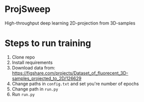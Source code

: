 # ProjSweep
High-throughput deep learning 2D-projection from 3D-samples


# Steps to run training
1. Clone repo
2. Install requirements
3. Download data from: https://figshare.com/projects/Dataset_of_fluorecent_3D-samples_projected_to_2D/126629
4. Change paths in ```config.txt``` and set you're number of epochs
5. Change path in ```run.py```
6. Run ```run.py```
